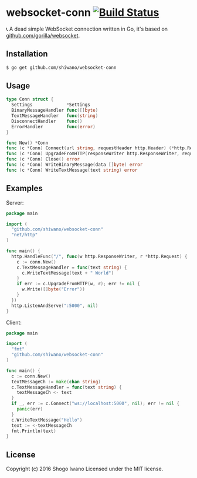 # websocket-conn [![Build Status](https://secure.travis-ci.org/shiwano/websocket-conn.png?branch=master)](http://travis-ci.org/shiwano/websocket-conn)

:telephone_receiver: A dead simple WebSocket connection written in Go, it's based on [github.com/gorilla/websocket](https://github.com/gorilla/websocket).

## Installation

```bash
$ go get github.com/shiwano/websocket-conn
```

## Usage

```go
type Conn struct {
  Settings             *Settings
  BinaryMessageHandler func([]byte)
  TextMessageHandler   func(string)
  DisconnectHandler    func()
  ErrorHandler         func(error)
}

func New() *Conn
func (c *Conn) Connect(url string, requestHeader http.Header) (*http.Response, error)
func (c *Conn) UpgradeFromHTTP(responseWriter http.ResponseWriter, request *http.Request) error
func (c *Conn) Close() error
func (c *Conn) WriteBinaryMessage(data []byte) error
func (c *Conn) WriteTextMessage(text string) error
```

## Examples

Server:

```go
package main

import (
  "github.com/shiwano/websocket-conn"
  "net/http"
)

func main() {
  http.HandleFunc("/", func(w http.ResponseWriter, r *http.Request) {
    c := conn.New()
    c.TextMessageHandler = func(text string) {
      c.WriteTextMessage(text + " World")
    }
    if err := c.UpgradeFromHTTP(w, r); err != nil {
      w.Write([]byte("Error"))
    }
  })
  http.ListenAndServe(":5000", nil)
}
```

Client:

```go
package main

import (
  "fmt"
  "github.com/shiwano/websocket-conn"
)

func main() {
  c := conn.New()
  textMessageCh := make(chan string)
  c.TextMessageHandler = func(text string) {
    textMessageCh <- text
  }
  if _, err := c.Connect("ws://localhost:5000", nil); err != nil {
    panic(err)
  }
  c.WriteTextMessage("Hello")
  text := <-textMessageCh
  fmt.Println(text)
}
```

## License

Copyright (c) 2016 Shogo Iwano
Licensed under the MIT license.
